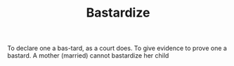 ---
title: Bastardize
letter: B
permalink: "/definitions/bastardize.html"
body: To declare one a bas-tard, as a court does. To give evidence to prove one a
  bastard. A mother (married) cannot bastardize her child
published_at: '2018-07-07'
layout: post
---